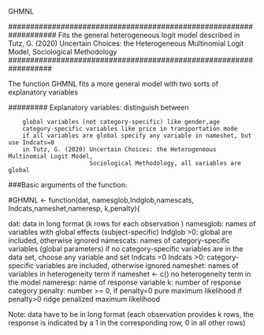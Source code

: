  GHMNL

###################################################################
Fits the general heterogeneous logit model described in
Tutz, G. (2020) Uncertain Choices: the Heterogeneous Multinomial Logit Model,
                Sociological Methodology
##################################################################

 The function GHMNL fits a  more general model with two sorts of explanatory variables

#########        Explanatory variables: distinguish between  

        global variables (not category-specific) like gender,age
        category-specific variables like price in transportation mode
        if all variables are global specify any variable in nameshet, but use Indcats=0
        in Tutz, G. (2020) Uncertain Choices: the Heterogeneous Multinomial Logit Model,
                           Sociological Methodology, all variables are global
    
###Basic arguments of the function:

#GHMNL <- function(dat, namesglob,Indglob,namescats, Indcats,nameshet,nameresp, k,penalty){
  
   dat:         data in long format (k rows for each observation ) 
   namesglob:   names of variables with global effects (subject-specific)
   Indglob >0:  global are included, otherwise ignored
   namescats:   names of category-specific variables (global parameters) 
                 if no category-specific variables are in the data set, 
                 choose any variable and set Indcats =0
   Indcats >0:  category-specific variables are included, otherwise ignored
   nameshet:    names of variables in heterogeneity term
                  if nameshet <- c()  no heterogeneity term in the model
   nameresp:    name  of response variable
   k:           number of response category
   penalty:     number >= 0, if penalty=0 pure maximum likelihood
                             if penalty>0 ridge penalized maximum likelihood 
  
Note: data have to be in long format (each observation provides k rows,  the response is indicated by a 1 in 
                                        the corresponding row, 0 in all other rows)
